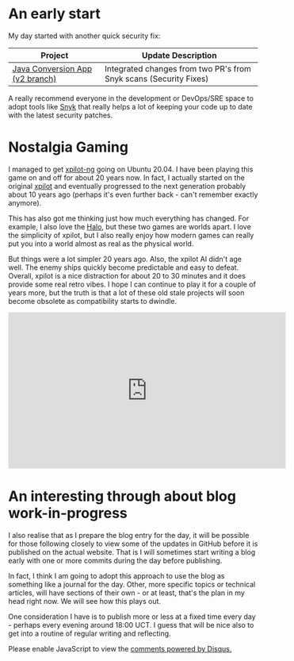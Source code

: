# An early start

My day started with another quick security fix:

| Project                                                                            | Update Description                                                        |
|------------------------------------------------------------------------------------|---------------------------------------------------------------------------|
| [Java Conversion App (v2 branch)](https://github.com/nicc777/java-conversions-app) | Integrated changes from two PR's from Snyk scans (Security Fixes)         |

A really recommend everyone in the development or DevOps/SRE space to adopt tools like [Snyk](https://snyk.io/) that really helps a lot of keeping your code up to date with the latest security patches.

# Nostalgia Gaming

I managed to get [xpilot-ng](http://xpilot.sourceforge.net/) going on Ubuntu 20.04. I have been playing this game on and off for about 20 years now. In fact, I actually started on the original [xpilot](http://www.xpilot.org/#whatisxpilot) and eventually progressed to the next generation probably about 10 years ago (perhaps it's even further back - can't remember exactly anymore).

This has also got me thinking just how much everything has changed. For example, I also love the [Halo](https://www.xbox.com/nl-NL/games/halo), but these two games are worlds apart. I love the simplicity of xpilot, but I also really enjoy how modern games can really put you into a world almost as real as the physical world.

But things were a lot simpler 20 years ago. Also, the xpilot AI didn't age well. The enemy ships quickly become predictable and easy to defeat. Overall, xpilot is a nice distraction for about 20 to 30 minutes and it does provide some real retro vibes. I hope I can continue to play it for a couple of years more, but the truth is that a lot of these old stale projects will soon become obsolete as compatibility starts to dwindle.

<iframe width="560" height="315" src="https://www.youtube.com/embed/DatzRBK9aog" title="YouTube video player" frameborder="0" allow="accelerometer; autoplay; clipboard-write; encrypted-media; gyroscope; picture-in-picture" allowfullscreen></iframe>

# An interesting through about blog work-in-progress

I also realise that as I prepare the blog entry for the day, it will be possible for those following closely to view some of the updates in GitHub before it is published on the actual website. That is I will sometimes start writing a blog early with one or more commits during the day before publishing.

In fact, I think I am going to adopt this approach to use the blog as something like a journal for the day. Other, more specific topics or technical articles, will have sections of their own - or at least, that's the plan in my head right now. We will see how this plays out.

One consideration I have is to publish more or less at a fixed time every day - perhaps every evening around 18:00 UCT. I guess that will be nice also to get into a routine of regular writing and reflecting.

<div id="disqus_thread"></div>
<script>
    /**
    *  RECOMMENDED CONFIGURATION VARIABLES: EDIT AND UNCOMMENT THE SECTION BELOW TO INSERT DYNAMIC VALUES FROM YOUR PLATFORM OR CMS.
    *  LEARN WHY DEFINING THESE VARIABLES IS IMPORTANT: https://disqus.com/admin/universalcode/#configuration-variables    */
    /*
    var disqus_config = function () {
    this.page.url = PAGE_URL;  // Replace PAGE_URL with your page's canonical URL variable
    this.page.identifier = PAGE_IDENTIFIER; // Replace PAGE_IDENTIFIER with your page's unique identifier variable
    };
    */
    (function() { // DON'T EDIT BELOW THIS LINE
    var d = document, s = d.createElement('script');
    s.src = 'https://nicc777.disqus.com/embed.js';
    s.setAttribute('data-timestamp', +new Date());
    (d.head || d.body).appendChild(s);
    })();
</script>
<noscript>Please enable JavaScript to view the <a href="https://disqus.com/?ref_noscript">comments powered by Disqus.</a></noscript>
